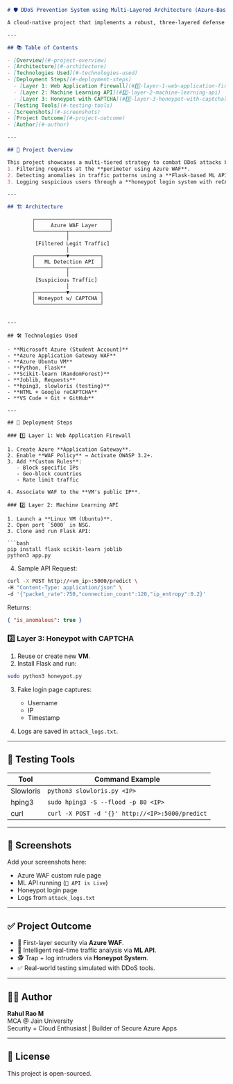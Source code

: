 ```markdown
# 🛡️ DDoS Prevention System using Multi-Layered Architecture (Azure-Based)

A cloud-native project that implements a robust, three-layered defense system to detect and prevent Distributed Denial-of-Service (DDoS) attacks using Microsoft Azure. Combines WAF, ML anomaly detection, and honeypots with CAPTCHA.

---

## 📚 Table of Contents

- [Overview](#-project-overview)
- [Architecture](#-architecture)
- [Technologies Used](#-technologies-used)
- [Deployment Steps](#-deployment-steps)
  - [Layer 1: Web Application Firewall](#1️⃣-layer-1-web-application-firewall)
  - [Layer 2: Machine Learning API](#2️⃣-layer-2-machine-learning-api)
  - [Layer 3: Honeypot with CAPTCHA](#3️⃣-layer-3-honeypot-with-captcha)
- [Testing Tools](#-testing-tools)
- [Screenshots](#-screenshots)
- [Project Outcome](#-project-outcome)
- [Author](#-author)

---

## 🧠 Project Overview

This project showcases a multi-tiered strategy to combat DDoS attacks by:
1. Filtering requests at the **perimeter using Azure WAF**.
2. Detecting anomalies in traffic patterns using a **Flask-based ML API**.
3. Logging suspicious users through a **honeypot login system with reCAPTCHA**.

---

## 🏗️ Architecture

```
            ┌────────────────────────┐
            │     Azure WAF Layer    │
            └──────────┬─────────────┘
                       │
             [Filtered Legit Traffic]
                       │
            ┌──────────▼──────────┐
            │   ML Detection API  │
            └──────────┬──────────┘
                       │
             [Suspicious Traffic]
                       │
            ┌──────────▼──────────┐
            │ Honeypot w/ CAPTCHA │
            └─────────────────────┘
```

---

## 🛠️ Technologies Used

- **Microsoft Azure (Student Account)**
- **Azure Application Gateway WAF**
- **Azure Ubuntu VM**
- **Python, Flask**
- **Scikit-learn (RandomForest)**
- **Joblib, Requests**
- **hping3, slowloris (testing)**
- **HTML + Google reCAPTCHA**
- **VS Code + Git + GitHub**

---

## 🚀 Deployment Steps

### 1️⃣ Layer 1: Web Application Firewall

1. Create Azure **Application Gateway**.
2. Enable **WAF Policy** → Activate OWASP 3.2+.
3. Add **Custom Rules**:
   - Block specific IPs
   - Geo-block countries
   - Rate limit traffic

4. Associate WAF to the **VM's public IP**.

### 2️⃣ Layer 2: Machine Learning API

1. Launch a **Linux VM (Ubuntu)**.
2. Open port `5000` in NSG.
3. Clone and run Flask API:

```bash
pip install flask scikit-learn joblib
python3 app.py
```

4. Sample API Request:
```bash
curl -X POST http://<vm_ip>:5000/predict \
-H "Content-Type: application/json" \
-d '{"packet_rate":750,"connection_count":120,"ip_entropy":0.2}'
```

Returns:
```json
{ "is_anomalous": true }
```

### 3️⃣ Layer 3: Honeypot with CAPTCHA

1. Reuse or create new **VM**.
2. Install Flask and run:

```bash
sudo python3 honeypot.py
```

3. Fake login page captures:
   - Username
   - IP
   - Timestamp

4. Logs are saved in `attack_logs.txt`.

---

## 🧪 Testing Tools

| Tool     | Command Example                                  |
|----------|--------------------------------------------------|
| Slowloris | `python3 slowloris.py <IP>`                    |
| hping3   | `sudo hping3 -S --flood -p 80 <IP>`             |
| curl     | `curl -X POST -d '{}' http://<IP>:5000/predict` |

---

## 📸 Screenshots

Add your screenshots here:
- Azure WAF custom rule page
- ML API running (`🚀 API is Live`)
- Honeypot login page
- Logs from `attack_logs.txt`

---

## ✅ Project Outcome

- 🔐 First-layer security via **Azure WAF**.
- 🧠 Intelligent real-time traffic analysis via **ML API**.
- 🕵️ Trap + log intruders via **Honeypot System**.
- ✅ Real-world testing simulated with DDoS tools.

---

## 👨‍💻 Author

**Rahul Rao M**  
MCA @ Jain University  
Security + Cloud Enthusiast | Builder of Secure Azure Apps  

---

## 📎 License

This project is open-sourced.
```
